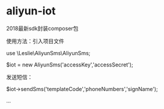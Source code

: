 # aliyun-iot
2018最新sdk封装composer包


使用方法：引入项目文件

use \Leslie\AliyunSms\AliyunSms;

$iot = new AliyunSms('accessKey','accessSecret');

发送短信：

$iot->sendSms('templateCode','phoneNumbers','signName');


...
